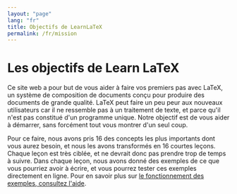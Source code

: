 ```yaml
---
layout: "page"
lang: "fr"
title: Objectifs de LearnLaTeX
permalink: /fr/mission
---
```


# Les objectifs de Learn LaTeX


Ce site web a pour but de vous aider à faire vos premiers pas avec LaTeX, un système de composition de documents conçu pour produire des documents de grande qualité. LaTeX peut faire un peu peur aux nouveaux utilisateurs car il ne ressemble pas à un traitement de texte, et parce qu'il n'est pas constitué d'un programme unique. Notre objectif est de vous aider à démarrer, sans forcément tout vous montrer d'un seul coup.

Pour ce faire, nous avons pris 16 des concepts les plus importants dont vous aurez besoin, et nous les avons transformés en 16 courtes leçons. Chaque leçon est très ciblée, et ne devrait donc pas prendre trop de temps à suivre. Dans chaque leçon, nous avons donné des exemples de ce que vous pourriez avoir à écrire, et vous pourrez tester ces exemples directement en ligne. Pour en savoir plus sur [le fonctionnement des exemples, consultez l'aide](./help#examples).
